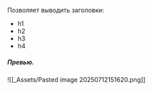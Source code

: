 Позволяет выводить заголовки:
- h1
- h2
- h3
- h4

##### Превью.
![[_Assets/Pasted image 20250712151620.png]]
